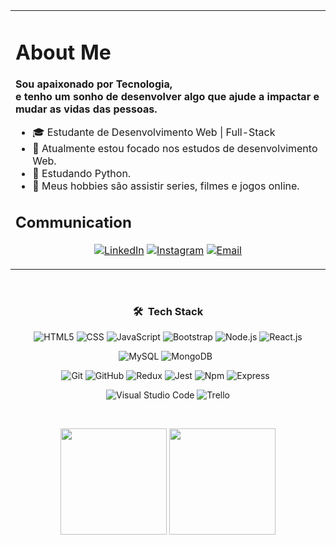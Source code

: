 
<table align="center">
  <tr>
    <td>
      <h1> About Me </h1>
      <b>
        Sou apaixonado por Tecnologia,
        <br>
        e tenho um sonho de desenvolver algo que ajude a impactar e mudar as vidas das pessoas.
      </b>
      <br>
      <ul>
        <li>🎓 Estudante de Desenvolvimento Web | Full-Stack</li>
        <li>🔭 Atualmente estou focado nos estudos de desenvolvimento Web.</li>
        <li>🌱 Estudando Python.</li>
        <li>🤔 Meus hobbies são assistir series, filmes e jogos online.</li>
      </ul>  
      <h2> Communication </h2>
  
   <p align="center">
     <a href="https://www.linkedin.com/in/eduardocostamaciel/"><img alt="LinkedIn" src="https://img.shields.io/badge/LinkedIn-Eduardo%20Costa%20Maciel-blue?style=flat-square&logo=linkedin"></a>
     <a href="https://www.instagram.com/ecosta941/"><img alt="Instagram" src="https://img.shields.io/badge/Instagram-ecosta941-blue?style=flat-square&logo=instagram"></a>
     <a href="mailto:costaeduardomaciel@gmail.com"><img alt="Email" src="https://img.shields.io/badge/Email-costaeduardomaciel@gmail.com-blue?style=flat-square&logo=gmail"></a>
   </p>
    </td>   
  </tr>
</table>

<br>



<section align="center">

  <h3> 🛠 &nbsp;Tech Stack</h3>  
 
 &nbsp;
  ![HTML5](https://img.shields.io/badge/-HTML5-333333?style=flat&logo=HTML5)
  ![CSS](https://img.shields.io/badge/-CSS-333333?style=flat&logo=CSS3&logoColor=1572B6)
  ![JavaScript](https://img.shields.io/badge/-JavaScript-333333?style=flat&logo=javascript)
  ![Bootstrap](https://img.shields.io/badge/-Bootstrap-333333?style=flat&logo=bootstrap&logoColor=563D7C)
  ![Node.js](https://img.shields.io/badge/-Node.js-333333?style=flat&logo=node.js)
  ![React.js](https://img.shields.io/badge/-React.js-333333?style=flat&logo=react)
 &nbsp;
  
  ![MySQL](https://img.shields.io/badge/-MySQL-333333?style=flat&logo=mysql)
  ![MongoDB](https://img.shields.io/badge/-MongoDB-333333?style=flat&logo=mongodb)
 &nbsp;
  
  ![Git](https://img.shields.io/badge/-Git-333333?style=flat&logo=git)
  ![GitHub](https://img.shields.io/badge/-GitHub-333333?style=flat&logo=github)
  ![Redux](https://img.shields.io/badge/-Redux-333333?style=flat&logo=redux)
  ![Jest](https://img.shields.io/badge/-Jest-333333?style=flat&logo=jest)
  ![Npm](https://img.shields.io/badge/-Npm-333333?style=flat&logo=npm)
  ![Express](https://img.shields.io/badge/-Express.js-333333?style=flat&logo=express)
 &nbsp;
  
  ![Visual Studio Code](https://img.shields.io/badge/-Visual%20Studio%20Code-333333?style=flat&logo=visual-studio-code&logoColor=007ACC)
  ![Trello](https://img.shields.io/badge/-Trello-333333?style=flat&logo=trello)

</section>
  
<br/>
  
<p align="center">
  <img height="170em" src="https://github-readme-stats.vercel.app/api?username=EduardoCostaMaciel&show_icons=true&theme=kacho_ga" />
  <img height="170em" src="https://github-readme-stats.vercel.app/api/top-langs/?username=EduardoCostaMaciel&layout=compact&theme=kacho_ga" />
</p>


<br>


<!-- > ## *About Me*

  <b>
  &nbsp;&nbsp;&nbsp;&nbsp;Sou apaixonado por Tecnologia,
  <br>
  &nbsp;&nbsp;&nbsp;&nbsp;e tenho um sonho de desenvolver algo que ajude a impactar e mudar as vidas das pessoas.
  </b>

</br>

- 🎓 Estudante de Desenvolvimento Web | Full-Stack</li>
- 🔭 Atualmente estou focado nos estudos de desenvolvimento Web.</li>
- 🌱 Estudando Python.</li>
- 🤔 Meus hobbies são assistir series, filmes e jogos online.</li>
  
> ## *Communication*

   <p align="center">
     <a href="https://www.linkedin.com/in/eduardocostamaciel/"><img alt="LinkedIn" src="https://img.shields.io/badge/LinkedIn-Eduardo%20Costa%20Maciel-blue?style=flat-square&logo=linkedin"></a>
     <a href="https://www.instagram.com/ecosta941/"><img alt="Instagram" src="https://img.shields.io/badge/Instagram-ecosta941-blue?style=flat-square&logo=instagram"></a>
     <a href="mailto:costaeduardomaciel@gmail.com"><img alt="Email" src="https://img.shields.io/badge/Email-costaeduardomaciel@gmail.com-blue?style=flat-square&logo=gmail"></a>
   </p>

  <h3> 🛠 &nbsp;Tech Stack</h3>  
 
- 🌐 &nbsp;
  ![HTML5](https://img.shields.io/badge/-HTML5-333333?style=flat&logo=HTML5)
  ![CSS](https://img.shields.io/badge/-CSS-333333?style=flat&logo=CSS3&logoColor=1572B6)
  ![JavaScript](https://img.shields.io/badge/-JavaScript-333333?style=flat&logo=javascript)
  ![Bootstrap](https://img.shields.io/badge/-Bootstrap-333333?style=flat&logo=bootstrap&logoColor=563D7C)
  ![Node.js](https://img.shields.io/badge/-Node.js-333333?style=flat&logo=node.js)
  ![React.js](https://img.shields.io/badge/-React.js-333333?style=flat&logo=react)
- 🛢 &nbsp;
  ![MySQL](https://img.shields.io/badge/-MySQL-333333?style=flat&logo=mysql)
  ![MongoDB](https://img.shields.io/badge/-MongoDB-333333?style=flat&logo=mongodb)
- ⚙️ &nbsp;
  ![Git](https://img.shields.io/badge/-Git-333333?style=flat&logo=git)
  ![GitHub](https://img.shields.io/badge/-GitHub-333333?style=flat&logo=github)
  ![Redux](https://img.shields.io/badge/-Redux-333333?style=flat&logo=redux)
  ![Jest](https://img.shields.io/badge/-Jest-333333?style=flat&logo=jest)
  ![Npm](https://img.shields.io/badge/-Npm-333333?style=flat&logo=npm)
  ![Express](https://img.shields.io/badge/-Express.js-333333?style=flat&logo=express)
- 🔧 &nbsp;
  ![Visual Studio Code](https://img.shields.io/badge/-Visual%20Studio%20Code-333333?style=flat&logo=visual-studio-code&logoColor=007ACC)
  ![Trello](https://img.shields.io/badge/-Trello-333333?style=flat&logo=trello)

 -->
  
